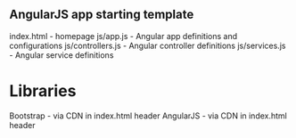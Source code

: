 AngularJS app starting template
-------------------------------

index.html         - homepage
js/app.js          - Angular app definitions and configurations
js/controllers.js  - Angular controller definitions
js/services.js     - Angular service definitions

Libraries
=========

Bootstrap          - via CDN in index.html header
AngularJS          - via CDN in index.html header
